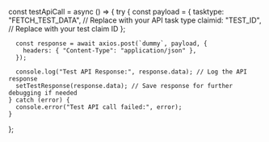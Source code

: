  const testApiCall = async () => {
    try {
      const payload = {
        tasktype: "FETCH_TEST_DATA", // Replace with your API task type
        claimid: "TEST_ID", // Replace with your test claim ID
      };

      const response = await axios.post(`dummy`, payload, {
        headers: { "Content-Type": "application/json" },
      });

      console.log("Test API Response:", response.data); // Log the API response
      setTestResponse(response.data); // Save response for further debugging if needed
    } catch (error) {
      console.error("Test API call failed:", error);
    }
  };
